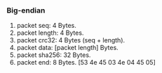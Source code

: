 ### Big-endian

1. packet seq:    4 Bytes.
2. packet length: 4 Bytes.
3. packet crc32:  4 Bytes (seq + length).
4. packet data:   [packet length] Bytes.
5. packet sha256: 32 Bytes.
6. packet end:    8 Bytes. [53 4e 45 03 4e 04 45 05]




